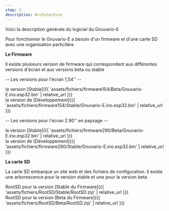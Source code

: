 ```yaml
---
step: 1
description: Architecture
---
```


Voici la description générale du logiciel du Gnuvario-E

Pour fonctionner le Gnuvario-E a besoin d'un firmware et d'une carte SD avec une organisation particilère

**Le Firmware**      
   
Il existe plusieurs version de firmware qui correspondent aux différentes versions d'écran et aux versions beta ou stable
   
-- Les versions pour l'écran 1,54''     --

la version [Stable]({{ 'assets/fichiers/firmware154/Beta/Gnuvario-E.ino.esp32.bin' | relative_url }})    
la version de [Développement]({{ 'assets/fichiers/firmware154/Stable/Gnuvario-E.ino.esp32.bin' | relative_url }})  

-- Les versions pour l'écran 2.90'' en paysage   --

la version [Stable]({{ 'assets/fichiers/firmware290/Beta/Gnuvario-E.ino.esp32.bin' | relative_url }})    
la version de [Développement]({{ 'assets/fichiers/firmware290/Stable/Gnuvario-E.ino.esp32.bin' | relative_url }})  

**La carte SD**     

La carte SD embarque un site web et des fichiers de configuration. Il existe une arborescence pour la version stable et une pour la version beta

RootSD pour la version [Stable du Firmware]({{ 'assets/fichiers/RootSD/Stable/RootSD.zip' | relative_url }})    
RootSD pour la version [Beta du Firmware]({{  'assets/fichiers/RootSD/Beta/RootSD.zip' | relative_url }})     
